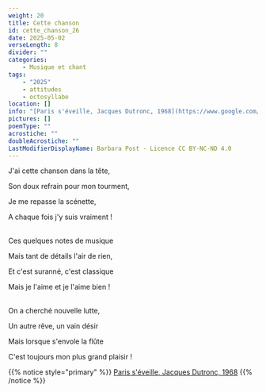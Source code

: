 ```yaml
---
weight: 20
title: Cette chanson
id: cette_chanson_26
date: 2025-05-02
verseLength: 8
divider: ""
categories:
    - Musique et chant
tags:
    - "2025"
    - attitudes
    - octosyllabe
location: []
info: "[Paris s'éveille, Jacques Dutronc, 1968](https://www.google.com/search?q=paris+s%27%C3%A9veille+jacques+dutronc)"
pictures: []
poemType: ""
acrostiche: ""
doubleAcrostiche: ""
LastModifierDisplayName: Barbara Post - Licence CC BY-NC-ND 4.0
---
```

J'ai cette chanson dans la tête,

Son doux refrain pour mon tourment,

Je me repasse la scénette,

A chaque fois j'y suis vraiment !

 \
Ces quelques notes de musique

Mais tant de détails l'air de rien,

Et c'est suranné, c'est classique

Mais je l'aime et je l'aime bien !

 \
On a cherché nouvelle lutte,

Un autre rêve, un vain désir

Mais lorsque s'envole la flûte

C'est toujours mon plus grand plaisir !

{{% notice style="primary" %}}
[Paris s'éveille, Jacques Dutronc, 1968](https://www.google.com/search?q=paris+s%27%C3%A9veille+jacques+dutronc)
{{% /notice %}}

